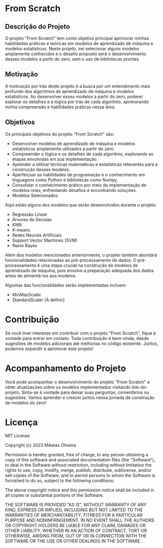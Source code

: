 # From Scratch

## Descrição do Projeto

O projeto "From Scratch" tem como objetivo principal aprimorar minhas habilidades práticas e teóricas em modelos de aprendizado de máquina e modelos estatísticos. Neste projeto, irei selecionar alguns modelos amplamente conhecidos e o desafio proposto será o desenvolvimento desses modelos a partir do zero, sem o uso de bibliotecas prontas.

## Motivação

A motivação por trás deste projeto é a busca por um entendimento mais profundo dos algoritmos de aprendizado de máquina e modelos estatísticos. Ao desenvolver esses modelos a partir do zero, poderei explorar os detalhes e a lógica por trás de cada algoritmo, aprimorando minha compreensão e habilidades práticas nessa área.

## Objetivos

Os principais objetivos do projeto "From Scratch" são:

* Desenvolver modelos de aprendizado de máquina e modelos estatísticos amplamente utilizados a partir do zero.
* Compreender a lógica e os detalhes de cada algoritmo, explorando as etapas envolvidas em sua implementação.
* Aprender a utilizar técnicas matemáticas e estatísticas relevantes para a construção desses modelos.
* Aperfeiçoar as habilidades de programação e o conhecimento em linguagens como Python e bibliotecas como Numpy.
* Consolidar o conhecimento prático por meio da implementação de modelos reais, enfrentando desafios e encontrando soluções.
* Modelos Selecionados

Aqui estão alguns dos modelos que serão desenvolvidos durante o projeto:

* Regressão Linear
* Árvores de Decisão
* KNN 
* K-means
* Redes Neurais Artificiais
* Support Vector Machines (SVM)
* Naive Bayes

Além dos modelos mencionados anteriormente, o projeto também abordará funcionalidades relacionadas ao pré-processamento de dados. O pré-processamento é uma etapa crucial na construção de modelos de aprendizado de máquina, pois envolve a preparação adequada dos dados antes de alimentá-los aos modelos.

Algumas das funcionalidades serão implementadas incluem:

* MinMaxScaler
* StandardScaler
[À definir]

# Contribuição

Se você tiver interesse em contribuir com o projeto "From Scratch", fique à vontade para entrar em contato. Toda contribuição é bem-vinda, desde sugestões de modelos adicionais até melhorias no código existente. Juntos, podemos expandir e aprimorar este projeto!

# Acompanhamento do Projeto

Você pode acompanhar o desenvolvimento do projeto "From Scratch" e obter atualizações sobre os modelos implementados visitando link-do-projeto. Sinta-se à vontade para deixar suas perguntas, comentários ou sugestões. Vamos aprender e crescer juntos nessa jornada de construção de modelos do zero!

# Licença 

MIT License

Copyright (c) 2023 Mikeias Oliveira

Permission is hereby granted, free of charge, to any person obtaining a copy
of this software and associated documentation files (the "Software"), to deal
in the Software without restriction, including without limitation the rights
to use, copy, modify, merge, publish, distribute, sublicense, and/or sell
copies of the Software, and to permit persons to whom the Software is
furnished to do so, subject to the following conditions:

The above copyright notice and this permission notice shall be included in all
copies or substantial portions of the Software.

THE SOFTWARE IS PROVIDED "AS IS", WITHOUT WARRANTY OF ANY KIND, EXPRESS OR
IMPLIED, INCLUDING BUT NOT LIMITED TO THE WARRANTIES OF MERCHANTABILITY,
FITNESS FOR A PARTICULAR PURPOSE AND NONINFRINGEMENT. IN NO EVENT SHALL THE
AUTHORS OR COPYRIGHT HOLDERS BE LIABLE FOR ANY CLAIM, DAMAGES OR OTHER
LIABILITY, WHETHER IN AN ACTION OF CONTRACT, TORT OR OTHERWISE, ARISING FROM,
OUT OF OR IN CONNECTION WITH THE SOFTWARE OR THE USE OR OTHER DEALINGS IN THE
SOFTWARE.
